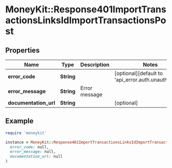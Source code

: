 # MoneyKit::Response401ImportTransactionsLinksIdImportTransactionsPost

## Properties

| Name | Type | Description | Notes |
| ---- | ---- | ----------- | ----- |
| **error_code** | **String** |  | [optional][default to &#39;api_error.auth.unauthorized&#39;] |
| **error_message** | **String** | Error message |  |
| **documentation_url** | **String** |  | [optional] |

## Example

```ruby
require 'moneykit'

instance = MoneyKit::Response401ImportTransactionsLinksIdImportTransactionsPost.new(
  error_code: null,
  error_message: null,
  documentation_url: null
)
```

